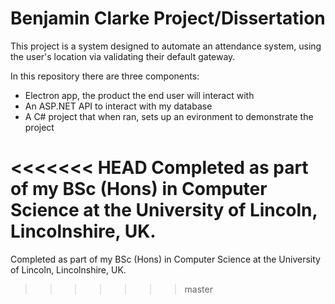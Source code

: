 # Benjamin Clarke Project/Dissertation

This project is a system designed to automate an attendance system, using the user's location via validating their default gateway.

In this repository there are three components:
- Electron app, the product the end user will interact with
- An ASP.NET API to interact with my database
- A C# project that when ran, sets up an evironment to demonstrate the project

<<<<<<< HEAD
Completed as part of my BSc (Hons) in Computer Science at the University of Lincoln, Lincolnshire, UK.
=======
Completed as part of my BSc (Hons) in Computer Science at the University of Lincoln, Lincolnshire, UK.
>>>>>>> master
